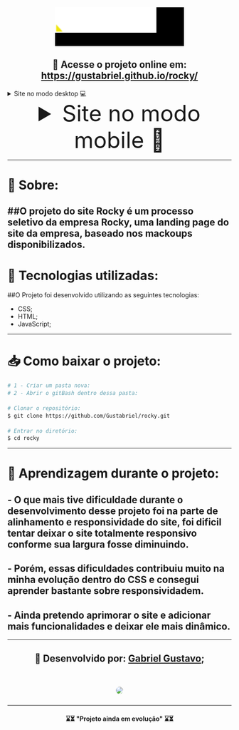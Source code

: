 <h1 style="background-color: #000000; width: 290px; height: 87px; margin: auto">
<img src="./assets/imagens/web/logo.png">
</h1>


<h2 style="text-align: center;"> 📎 Acesse o projeto online em: 
<a href="https://gustabriel.github.io/rocky/">https://gustabriel.github.io/rocky/</a> </h2>

<details close>
  <summary text-align: center; font-size:50px;> 
  Site no modo desktop 💻
  </summary>
   <h1 style="margin: auto">
   <img src="./assets/imagens/rdme/captura-da-page-completa.png">
   </h1>
</details>

<details close>
  <summary style="text-align: center; font-size:50px;"> 
  Site no modo mobile  📱
  </summary>
   <h1 style="margin: auto">
   <img src="./assets/imagens/rdme/captura-site(iPhone 6_7_8).png">
   </h1>
</details>


---
# 📝 Sobre:
##O projeto do site **Rocky** é um processo seletivo da **empresa** Rocky, uma landing page do site da empresa, baseado nos mackoups disponibilizados.
---
# 💾 Tecnologias utilizadas:
##O Projeto foi desenvolvido utilizando as seguintes tecnologias:

- CSS;
- HTML;
- JavaScript;
---
# 📥 Como baixar o projeto:


``` bash
# 1 - Criar um pasta nova:
# 2 - Abrir o gitBash dentro dessa pasta:

# Clonar o repositório:
$ git clone https://github.com/Gustabriel/rocky.git

# Entrar no diretório:
$ cd rocky
```
---


# 🥇 Aprendizagem durante o projeto:
## - O que mais tive dificuldade durante o desenvolvimento desse projeto foi na parte de alinhamento e responsividade do site, foi dificil tentar deixar o site totalmente responsivo conforme sua largura fosse diminuindo.
## - Porém, essas dificuldades contribuiu muito na minha evolução dentro do CSS e consegui aprender bastante sobre responsividadem.
## - Ainda pretendo aprimorar o site e adicionar mais funcionalidades e deixar ele mais dinâmico.

---


<h2 style="text-align: center;"> 📌 Desenvolvido por: <a href="https://www.linkedin.com/in/gabriel-gustavo31/">Gabriel Gustavo</a>;
</h2>
<h1 style="text-align: center;"><img  style="width: 120px; border-radius: 60px; margin: auto;"src="https://scontent.fcgh19-1.fna.fbcdn.net/v/t1.6435-9/242104970_4636518183049570_4631445140627545675_n.jpg?_nc_cat=101&ccb=1-5&_nc_sid=09cbfe&_nc_eui2=AeGdjIWl0FDbQ0Grx-3wQJS9gdlskFobCtKB2WyQWhsK0ptvpMDC7TASPC3D3SWHpl2svblOWoKq896Qbih9UqbS&_nc_ohc=P-zBD9SjFUcAX-pc55a&_nc_ht=scontent.fcgh19-1.fna&oh=54841083701870da4b478aa9e613e402&oe=618985EA"></h1>

---


<h4 style='text-align: center;'> ⌛⏳ "Projeto ainda em evolução" ⌛⏳ </h4>


